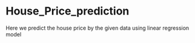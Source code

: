# House_Price_prediction
Here we predict the house price by the given data using linear regression model
